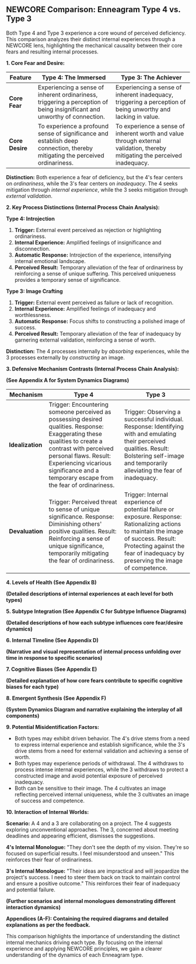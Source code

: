 ## NEWCORE Comparison: Enneagram Type 4 vs. Type 3

Both Type 4 and Type 3 experience a core wound of perceived deficiency. This comparison analyzes their distinct internal experiences through a NEWCORE lens, highlighting the mechanical causality between their core fears and resulting internal processes.

**1. Core Fear and Desire:**

| Feature | Type 4: The Immersed | Type 3: The Achiever |
|---|---|---|
| **Core Fear** | Experiencing a sense of inherent ordinariness, triggering a perception of being insignificant and unworthy of connection. | Experiencing a sense of inherent inadequacy, triggering a perception of being unworthy and lacking in value. |
| **Core Desire** | To experience a profound sense of significance and establish deep connection, thereby mitigating the perceived ordinariness. | To experience a sense of inherent worth and value through external validation, thereby mitigating the perceived inadequacy. |

**Distinction:** Both experience a fear of deficiency, but the 4's fear centers on *ordinariness*, while the 3's fear centers on *inadequacy*. The 4 seeks mitigation through *internal experience*, while the 3 seeks mitigation through *external validation*.

**2. Key Process Distinctions (Internal Process Chain Analysis):**

**Type 4: Introjection**

1. **Trigger:** External event perceived as rejection or highlighting ordinariness.
2. **Internal Experience:** Amplified feelings of insignificance and disconnection.
3. **Automatic Response:** Introjection of the experience, intensifying internal emotional landscape.
4. **Perceived Result:** Temporary alleviation of the fear of ordinariness by reinforcing a sense of unique suffering.  This perceived uniqueness provides a temporary sense of significance.

**Type 3: Image Crafting**

1. **Trigger:** External event perceived as failure or lack of recognition.
2. **Internal Experience:** Amplified feelings of inadequacy and worthlessness.
3. **Automatic Response:**  Focus shifts to constructing a polished image of success.
4. **Perceived Result:** Temporary alleviation of the fear of inadequacy by garnering external validation, reinforcing a sense of worth.

**Distinction:** The 4 processes internally by *absorbing* experiences, while the 3 processes externally by *constructing* an image.

**3. Defensive Mechanism Contrasts (Internal Process Chain Analysis):**

**(See Appendix A for System Dynamics Diagrams)**

| Mechanism | Type 4 | Type 3 |
|---|---|---|
| **Idealization** | Trigger: Encountering someone perceived as possessing desired qualities. Response: Exaggerating these qualities to create a contrast with perceived personal flaws. Result: Experiencing vicarious significance and a temporary escape from the fear of ordinariness. | Trigger: Observing a successful individual. Response: Identifying with and emulating their perceived qualities. Result: Bolstering self-image and temporarily alleviating the fear of inadequacy. |
| **Devaluation** | Trigger: Perceived threat to sense of unique significance. Response: Diminishing others' positive qualities. Result: Reinforcing a sense of unique significance, temporarily mitigating the fear of ordinariness. | Trigger: Internal experience of potential failure or exposure. Response: Rationalizing actions to maintain the image of success. Result: Protecting against the fear of inadequacy by preserving the image of competence. |

**4. Levels of Health (See Appendix B)**

**(Detailed descriptions of internal experiences at each level for both types)**

**5. Subtype Integration (See Appendix C for Subtype Influence Diagrams)**

**(Detailed descriptions of how each subtype influences core fear/desire dynamics)**

**6. Internal Timeline (See Appendix D)**

**(Narrative and visual representation of internal process unfolding over time in response to specific scenarios)**

**7. Cognitive Biases (See Appendix E)**

**(Detailed explanation of how core fears contribute to specific cognitive biases for each type)**

**8. Emergent Synthesis (See Appendix F)**

**(System Dynamics Diagram and narrative explaining the interplay of all components)**

**9. Potential Misidentification Factors:**

* Both types may exhibit driven behavior. The 4's drive stems from a need to express internal experience and establish significance, while the 3's drive stems from a need for external validation and achieving a sense of worth.
* Both types may experience periods of withdrawal. The 4 withdraws to process intense internal experiences, while the 3 withdraws to protect a constructed image and avoid potential exposure of perceived inadequacy.
* Both can be sensitive to their image. The 4 cultivates an image reflecting perceived internal uniqueness, while the 3 cultivates an image of success and competence.


**10. Interaction of Internal Worlds:**

**Scenario:** A 4 and a 3 are collaborating on a project. The 4 suggests exploring unconventional approaches. The 3, concerned about meeting deadlines and appearing efficient, dismisses the suggestions.

**4's Internal Monologue:**  "They don't see the depth of my vision. They're so focused on superficial results.  I feel misunderstood and unseen."  This reinforces their fear of ordinariness.

**3's Internal Monologue:** "Their ideas are impractical and will jeopardize the project's success. I need to steer them back on track to maintain control and ensure a positive outcome." This reinforces their fear of inadequacy and potential failure.

**(Further scenarios and internal monologues demonstrating different interaction dynamics)**

**Appendices (A-F):  Containing the required diagrams and detailed explanations as per the feedback.**

This comparison highlights the importance of understanding the distinct internal mechanics driving each type. By focusing on the internal experience and applying NEWCORE principles, we gain a clearer understanding of the dynamics of each Enneagram type.
